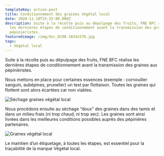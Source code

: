 ```yaml
---
templateKey: action-post
title: Conditionnement des graines Végétal local
date: 2020-11-10T15:32:00.000Z
description: Suite à la récolte puis au dépulpage des fruits, FNE BFC réalise
  les dernières étapes de conditionnement avant la transmission des graines aux
  pépiniéristes.
featuredimage: /img/dsc_0198-1024x576.jpg
tags:
  - Végétal local
---
```

Suite à la récolte puis au dépulpage des fruits, FNE BFC réalise les dernières étapes de conditionnement avant la transmission des graines aux pépiniéristes.

Nous mettons en place pour certaines essences (exemple : cornouiller sanguin, aubépines, prunelier) un test par flottaison. Toutes les graines qui flottent sont alors écartées car non viables.

![Séchage graines végétal local](/img/dsc_0198-1024x576.jpg?nf_resize=fit&w=400#img-center "Séchage graines végétal local")

Nous procédons ensuite au séchage “doux” des graines dans des tamis et dans un milieu frais (ni trop chaud, ni trop sec). Les graines sont ainsi livrées dans les meilleures conditions possibles auprès des pépinières partenaires.

![Graines végétal local](/img/dsc_0200-1024x576.jpg?nf_resize=fit&w=400#img-center "Graines végétal local")

Le maintien d’un étiquetage, à toutes les étapes, est essentiel pour la traçabilité de la marque Végétal local.
